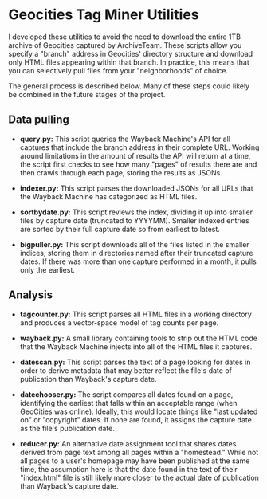 Geocities Tag Miner Utilities
=======
I developed these utilities to avoid the need to download the entire 1TB archive of Geocities captured by ArchiveTeam. These scripts allow you specify a "branch" address in Geocities' directory structure and download only HTML files appearing within that branch. In practice, this means that you can selectively pull files from your "neighborhoods" of choice.

The general process is described below. Many of these steps could likely be combined in the future stages of the project.

## Data pulling

* **query.py:** This script queries the Wayback Machine's API for all captures that include the branch address in their complete URL. Working around limitations in the amount of results the API will return at a time, the script first checks to see how many "pages" of results there are and then crawls through each page, storing the results as JSONs.

* **indexer.py:** This script parses the downloaded JSONs for all URLs that the Wayback Machine has categorized as HTML files.

* **sortbydate.py:** This script reviews the index, dividing it up into smaller files by capture date (truncated to YYYYMM). Smaller indexed entries are sorted by their full capture date so from earliest to latest.

* **bigpuller.py:** This script downloads all of the files listed in the smaller indices, storing them in directories named after their truncated capture dates. If there was more than one capture performed in a month, it pulls only the earliest.

## Analysis

* **tagcounter.py:** This script parses all HTML files in a working directory and produces a vector-space model of tag counts per page.

* **wayback.py:** A small library containing tools to strip out the HTML code that the Wayback Machine injects into all of the HTML files it captures.

* **datescan.py:** This script parses the text of a page looking for dates in order to derive metadata that may better reflect the file's date of publication than Wayback's capture date.

* **datechooser.py:** The script compares all dates found on a page, identifying the earliest that falls within an acceptable range (when GeoCities was online). Ideally, this would locate things like "last updated on" or "copyright" dates. If none are found, it assigns the capture date as the file's publication date.

* **reducer.py:** An alternative date assignment tool that shares dates derived from page text among all pages within a "homestead." While not all pages to a user's homepage may have been published at the same time, the assumption here is that the date found in the text of their "index.html" file is still likely more closer to the actual date of publication than Wayback's capture date.